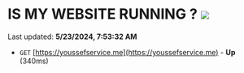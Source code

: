 # IS MY WEBSITE RUNNING ? [![](https://img.shields.io/static/v1?label=Sponsor&message=%E2%9D%A4&logo=GitHub&color=%23fe8e86)](https://github.com/sponsors/<username>)

Last updated: **5/23/2024, 7:53:32 AM**

- `GET` [https://youssefservice.me](https://youssefservice.me) - **Up** (340ms)
